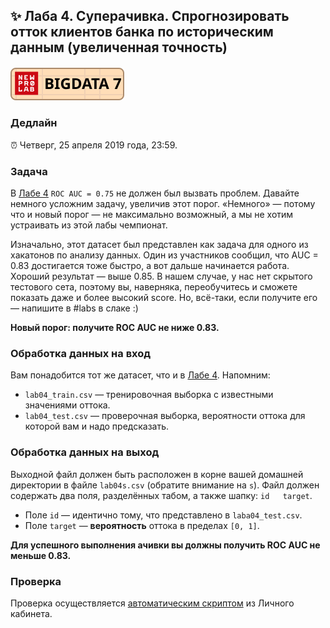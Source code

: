 ## ✨ Лаба 4. Суперачивка. Спрогнозировать отток клиентов банка по историческим данным (увеличенная точность)

##### [![New Professions Lab — Big Data 9](extra/images/npl7.svg)](https://github.com/newprolab/content_bigdata9)

### Дедлайн

⏰ Четверг, 25 апреля 2019 года, 23:59.

### Задача

В [Лабе 4](lab04.md) `ROC AUC = 0.75` не должен был вызвать проблем. Давайте немного усложним задачу, увеличив этот порог. «Немного» — потому что и новый порог — не максимально возможный, а мы не хотим устраивать из этой лабы чемпионат.

Изначально, этот датасет был представлен как задача для одного из хакатонов по анализу данных. Один из участников сообщил, что AUC = 0.83 достигается тоже быстро, а вот дальше начинается работа. Хороший результат — выше 0.85. В нашем случае, у нас нет скрытого тестового сета, поэтому вы, наверняка, переобучитесь и сможете показать даже и более высокий score. Но, всё-таки, если получите его — напишите в #labs в слаке :)

**Новый порог: получите ROC AUC не ниже 0.83.**

### Обработка данных на вход

Вам понадобится тот же датасет, что и в [Лабе 4](lab04.md). Напомним:

* `lab04_train.csv` — тренировочная выборка с известными значениями оттока.
* `lab04_test.csv` — проверочная выборка, вероятности оттока для которой вам и надо предсказать.

### Обработка данных на выход

Выходной файл должен быть расположен в корне вашей домашней директории в файле `lab04s.csv` (обратите внимание на `s`). Файл должен содержать два поля, разделённых табом, а также шапку: `id	target`.

* Поле `id` — идентично тому, что представлено в `laba04_test.csv`.
* Поле `target` — **вероятность** оттока в пределах `[0, 1]`.

**Для успешного выполнения ачивки вы должны получить ROC AUC не меньше 0.83.**

### Проверка

Проверка осуществляется [автоматическим скриптом](http://lk.newprolab.com/lab/laba04s) из Личного кабинета.
